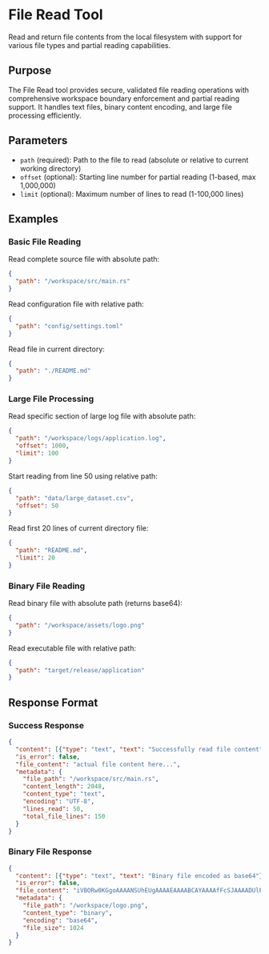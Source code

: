 # File Read Tool

Read and return file contents from the local filesystem with support for various file types and partial reading capabilities.

## Purpose

The File Read tool provides secure, validated file reading operations with comprehensive workspace boundary enforcement and partial reading support. It handles text files, binary content encoding, and large file processing efficiently.

## Parameters

- `path` (required): Path to the file to read (absolute or relative to current working directory)
- `offset` (optional): Starting line number for partial reading (1-based, max 1,000,000)
- `limit` (optional): Maximum number of lines to read (1-100,000 lines)

## Examples

### Basic File Reading
Read complete source file with absolute path:
```json
{
  "path": "/workspace/src/main.rs"
}
```

Read configuration file with relative path:
```json
{
  "path": "config/settings.toml"
}
```

Read file in current directory:
```json
{
  "path": "./README.md"
}
```

### Large File Processing
Read specific section of large log file with absolute path:
```json
{
  "path": "/workspace/logs/application.log",
  "offset": 1000,
  "limit": 100
}
```

Start reading from line 50 using relative path:
```json
{
  "path": "data/large_dataset.csv",
  "offset": 50
}
```

Read first 20 lines of current directory file:
```json
{
  "path": "README.md",
  "limit": 20
}
```

### Binary File Reading
Read binary file with absolute path (returns base64):
```json
{
  "path": "/workspace/assets/logo.png"
}
```

Read executable file with relative path:
```json
{
  "path": "target/release/application"
}
```

## Response Format

### Success Response
```json
{
  "content": [{"type": "text", "text": "Successfully read file content"}],
  "is_error": false,
  "file_content": "actual file content here...",
  "metadata": {
    "file_path": "/workspace/src/main.rs",
    "content_length": 2048,
    "content_type": "text",
    "encoding": "UTF-8",
    "lines_read": 50,
    "total_file_lines": 150
  }
}
```

### Binary File Response
```json
{
  "content": [{"type": "text", "text": "Binary file encoded as base64"}],
  "is_error": false,
  "file_content": "iVBORw0KGgoAAAANSUhEUgAAAAEAAAABCAYAAAAfFcSJAAAADUlEQVR42mP8/5+hHgAHggJ/PchI7wAAAABJRU5ErkJggg==",
  "metadata": {
    "file_path": "/workspace/logo.png",
    "content_type": "binary",
    "encoding": "base64",
    "file_size": 1024
  }
}
```